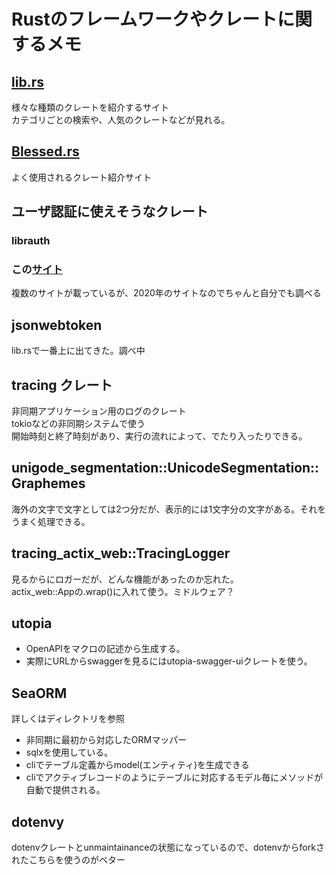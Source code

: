 # Rustのフレームワークやクレートに関するメモ

## [lib.rs](https://lib.rs/)

様々な種類のクレートを紹介するサイト  
カテゴリごとの検索や、人気のクレートなどが見れる。

## [Blessed.rs](https://blessed.rs/crates)

よく使用されるクレート紹介サイト

## ユーザ認証に使えそうなクレート

### librauth

### この[サイト](https://blog.logrocket.com/9-rust-authentication-libraries-that-are-ready-for-production/)
複数のサイトが載っているが、2020年のサイトなのでちゃんと自分でも調べる

## jsonwebtoken
lib.rsで一番上に出てきた。調べ中

## tracing クレート

非同期アプリケーション用のログのクレート  
tokioなどの非同期システムで使う  
開始時刻と終了時刻があり、実行の流れによって、でたり入ったりできる。

## unigode_segmentation::UnicodeSegmentation::Graphemes

海外の文字で文字としては2つ分だが、表示的には1文字分の文字がある。それをうまく処理できる。

## tracing_actix_web::TracingLogger

見るからにロガーだが、どんな機能があったのか忘れた。  
actix_web::Appの.wrap()に入れて使う。ミドルウェア？

## utopia
- OpenAPIをマクロの記述から生成する。  
- 実際にURLからswaggerを見るにはutopia-swagger-uiクレートを使う。

## SeaORM

詳しくはディレクトリを参照

- 非同期に最初から対応したORMマッパー
- sqlxを使用している。
- cliでテーブル定義からmodel(エンティティ)を生成できる
- cliでアクティブレコードのようにテーブルに対応するモデル毎にメソッドが自動で提供される。

## dotenvy

dotenvクレートとunmaintainanceの状態になっているので、dotenvからforkされたこちらを使うのがベター
